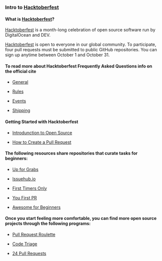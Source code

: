 ### Intro to [Hacktoberfest](https://hacktoberfest.digitalocean.com)


#### What is [Hacktoberfest](https://hacktoberfest.digitalocean.com)?

[Hacktoberfest](https://hacktoberfest.digitalocean.com) is a month-long celebration of open source software run by DigitalOcean and DEV.

[Hacktoberfest](https://hacktoberfest.digitalocean.com) is open to everyone in our global community.
To participate, four pull requests must be submitted to public GitHub repositories.
You can sign up anytime between October 1 and October 31.


#### To read more about Hacktoberfest Frequently Asked Questions info on the official cite

* [General](https://hacktoberfest.digitalocean.com/faq#general)

* [Rules](https://hacktoberfest.digitalocean.com/faq#rules)

* [Events](https://hacktoberfest.digitalocean.com/faq#events)

* [Shipping](https://hacktoberfest.digitalocean.com/faq#shipping)


#### Getting Started with Hacktoberfest

* [Introdunction to Open Source](https://www.digitalocean.com/community/tutorial_series/an-introduction-to-open-source)

* [How to Create a Pull Request](https://www.digitalocean.com/community/tutorials/how-to-create-a-pull-request-on-github)


#### The following resources share repositories that curate tasks for beginners:

* [Up for Grabs](https://up-for-grabs.net/#/)

* [Issuehub.io](http://issuehub.io/)

* [First Timers Only](https://www.firsttimersonly.com/)

* [You First PR](https://yourfirstpr.github.io/)

* [Awesome for Beginners](https://github.com/mungell/awesome-for-beginners)


#### Once you start feeling more comfortable, you can find more open source projects through the following programs:

* [Pull Request Roulette](http://www.pullrequestroulette.com/)

* [Code Triage](https://www.codetriage.com)

* [24 Pull Requests](https://24pullrequests.com)



